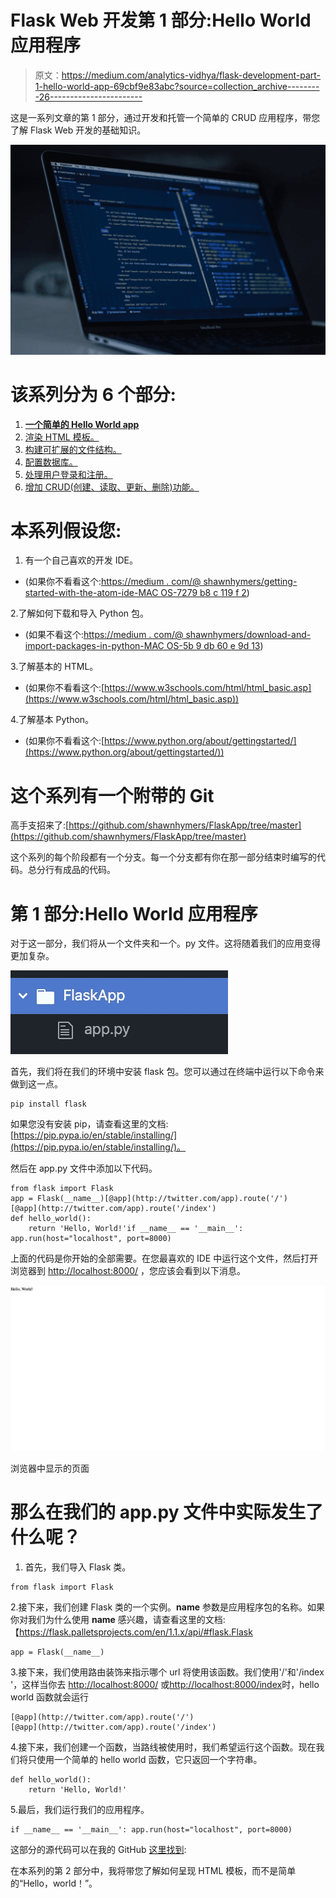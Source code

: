 # Flask Web 开发第 1 部分:Hello World 应用程序

> 原文：<https://medium.com/analytics-vidhya/flask-development-part-1-hello-world-app-69cbf9e83abc?source=collection_archive---------26----------------------->

这是一系列文章的第 1 部分，通过开发和托管一个简单的 CRUD 应用程序，带您了解 Flask Web 开发的基础知识。

![](img/0fdde0c5543c9946ee7ddef5cbbc1389.png)

# 该系列分为 6 个部分:

1.  [**一个简单的 Hello World app**](https://medium.com/p/69cbf9e83abc/edit)
2.  [渲染 HTML 模板。](https://medium.com/p/d10442121fdd/edit)
3.  [构建可扩展的文件结构。](https://medium.com/p/68e3bf2f6642/edit)
4.  [配置数据库。](https://medium.com/p/648b11f708a5/edit)
5.  [处理用户登录和注册。](https://medium.com/p/a79042c9368c/edit)
6.  [增加 CRUD(创建、读取、更新、删除)功能。](https://medium.com/p/d3413cd94363/edit)

# 本系列假设您:

1.  有一个自己喜欢的开发 IDE。

*   (如果你不看看这个:[https://medium . com/@ shawnhymers/getting-started-with-the-atom-ide-MAC OS-7279 b8 c 119 f 2](/@shawnhymers/getting-started-with-the-atom-ide-macos-7279b8c119f2))

2.了解如何下载和导入 Python 包。

*   (如果不看这个:[https://medium . com/@ shawnhymers/download-and-import-packages-in-python-MAC OS-5b 9 db 60 e 9d 13](/@shawnhymers/download-and-import-packages-in-python-macos-5b9db60e9d13))

3.了解基本的 HTML。

*   (如果你不看看这个:[https://www.w3schools.com/html/html_basic.asp](https://www.w3schools.com/html/html_basic.asp))

4.了解基本 Python。

*   (如果你不看看这个:[https://www.python.org/about/gettingstarted/](https://www.python.org/about/gettingstarted/))

# 这个系列有一个附带的 Git

高手支招来了:[https://github.com/shawnhymers/FlaskApp/tree/master](https://github.com/shawnhymers/FlaskApp/tree/master)

这个系列的每个阶段都有一个分支。每一个分支都有你在那一部分结束时编写的代码。总分行有成品的代码。

# 第 1 部分:Hello World 应用程序

对于这一部分，我们将从一个文件夹和一个。py 文件。这将随着我们的应用变得更加复杂。

![](img/9e7561541f8ee734cfeb28a2801fce7e.png)

首先，我们将在我们的环境中安装 flask 包。您可以通过在终端中运行以下命令来做到这一点。

```
pip install flask
```

如果您没有安装 pip，请查看这里的文档:[https://pip.pypa.io/en/stable/installing/](https://pip.pypa.io/en/stable/installing/)。

然后在 app.py 文件中添加以下代码。

```
from flask import Flask
app = Flask(__name__)[@app](http://twitter.com/app).route('/')
[@app](http://twitter.com/app).route('/index')
def hello_world():
    return 'Hello, World!'if __name__ == '__main__': app.run(host="localhost", port=8000)
```

上面的代码是你开始的全部需要。在您最喜欢的 IDE 中运行这个文件，然后打开浏览器到 [http://localhost:8000/](http://localhost:8000/) ，您应该会看到以下消息。

![](img/50af9c3081f24bd0ff1f5ba789cbc5e1.png)

浏览器中显示的页面

# 那么在我们的 app.py 文件中实际发生了什么呢？

1.  首先，我们导入 Flask 类。

```
from flask import Flask
```

2.接下来，我们创建 Flask 类的一个实例。__name__ 参数是应用程序包的名称。如果你对我们为什么使用 __name__ 感兴趣，请查看这里的文档:【https://flask.palletsprojects.com/en/1.1.x/api/#flask.Flask

```
app = Flask(__name__)
```

3.接下来，我们使用路由装饰来指示哪个 url 将使用该函数。我们使用'/'和'/index '，这样当你去 [http://localhost:8000/](http://localhost:8000/) 或[http://localhost:8000/index](http://localhost:8000/index)时，hello world 函数就会运行

```
[@app](http://twitter.com/app).route('/')
[@app](http://twitter.com/app).route('/index')
```

4.接下来，我们创建一个函数，当路线被使用时，我们希望运行这个函数。现在我们将只使用一个简单的 hello world 函数，它只返回一个字符串。

```
def hello_world():
    return 'Hello, World!'
```

5.最后，我们运行我们的应用程序。

```
if __name__ == '__main__': app.run(host="localhost", port=8000)
```

这部分的源代码可以在我的 GitHub [这里找到](https://github.com/shawnhymers/FlaskApp/tree/Part-1):

在本系列的第 2 部分中，我将带您了解如何呈现 HTML 模板，而不是简单的“Hello，world！”。